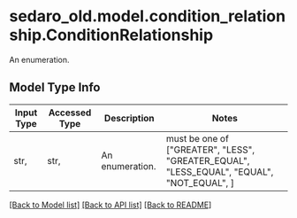 # sedaro_old.model.condition_relationship.ConditionRelationship

An enumeration.

## Model Type Info
Input Type | Accessed Type | Description | Notes
------------ | ------------- | ------------- | -------------
str,  | str,  | An enumeration. | must be one of ["GREATER", "LESS", "GREATER_EQUAL", "LESS_EQUAL", "EQUAL", "NOT_EQUAL", ] 

[[Back to Model list]](../../README.md#documentation-for-models) [[Back to API list]](../../README.md#documentation-for-api-endpoints) [[Back to README]](../../README.md)

